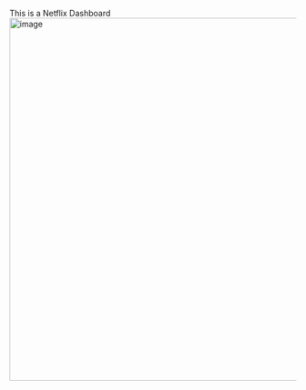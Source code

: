 This is a Netflix Dashboard
<img width="1163" height="637" alt="image" src="https://github.com/user-attachments/assets/82363cbc-33da-47ad-9551-ef1079bdc2bb" />

